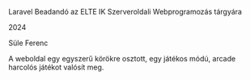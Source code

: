 Laravel Beadandó az ELTE IK Szerveroldali Webprogramozás tárgyára

2024

Süle Ferenc

A weboldal egy egyszerű körökre osztott, egy játékos módú, arcade harcolós játékot valósít meg.

